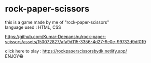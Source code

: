 # rock-paper-scissors
this is a game made by me of "rock-paper-scissors" <br>
language used : HTML, CSS <br>


https://github.com/Kumar-Deepanshu/rock-paper-scissors/assets/150072827/afa9d115-3356-4d27-9e0e-99732d9df019


click here to play : https://rockpaperscissorsbydk.netlify.app/ <br>
ENJOY😁
